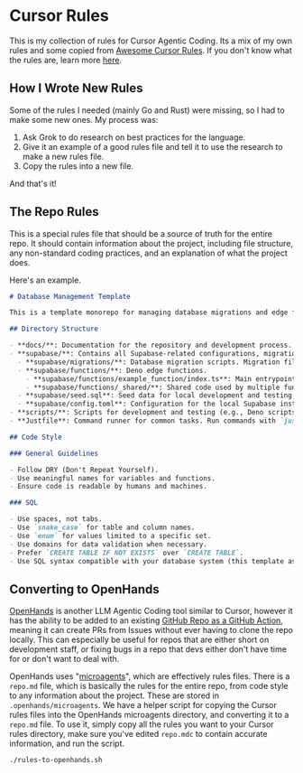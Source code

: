 # Cursor Rules

This is my collection of rules for Cursor Agentic Coding. Its a mix of my own rules and some copied from [Awesome Cursor Rules](https://github.com/PatrickJS/awesome-cursorrules/tree/main). If you don't know what the rules are, learn more [here](https://docs.cursor.com/context/rules-for-ai).

## How I Wrote New Rules

Some of the rules I needed (mainly Go and Rust) were missing, so I had to make some new ones. My process was:

1. Ask Grok to do research on best practices for the language.
2. Give it an example of a good rules file and tell it to use the research to make a new rules file.
3. Copy the rules into a new file.

And that's it!

## The Repo Rules

This is a special rules file that should be a source of truth for the entire repo. It should contain information about the project, including file structure, any non-standard coding practices, and an explanation of what the project does.

Here's an example.

```markdown
# Database Management Template

This is a template monorepo for managing database migrations and edge functions using Supabase and Deno. In a real project you should add a lot of detail to this file, as if you were explaining what the project is and what it does to a new developer.

## Directory Structure

- **docs/**: Documentation for the repository and development process.
- **supabase/**: Contains all Supabase-related configurations, migrations, and edge functions.
  - **supabase/migrations/**: Database migration scripts. Migration files should be named with a timestamp and description, e.g., `20240821194157_example_migration.sql`.
  - **supabase/functions/**: Deno edge functions.
    - **supabase/functions/example_function/index.ts**: Main entrypoint for the edge function.
    - **supabase/functions/_shared/**: Shared code used by multiple functions.
  - **supabase/seed.sql**: Seed data for local development and testing.
  - **supabase/config.toml**: Configuration for the local Supabase instance.
- **scripts/**: Scripts for development and testing (e.g., Deno scripts).
- **Justfile**: Command runner for common tasks. Run commands with `just <command>`.

## Code Style

### General Guidelines

- Follow DRY (Don't Repeat Yourself).
- Use meaningful names for variables and functions.
- Ensure code is readable by humans and machines.

### SQL

- Use spaces, not tabs.
- Use `snake_case` for table and column names.
- Use `enum` for values limited to a specific set.
- Use domains for data validation when necessary.
- Prefer `CREATE TABLE IF NOT EXISTS` over `CREATE TABLE`.
- Use SQL syntax compatible with your database system (this template assumes PostgreSQL).
```

## Converting to OpenHands

[OpenHands](https://docs.all-hands.dev/) is another LLM Agentic Coding tool similar to Cursor, however it has the ability to be added to an existing [GitHub Repo as a GitHub Action](https://docs.all-hands.dev/modules/usage/how-to/github-action), meaning it can create PRs from Issues without ever having to clone the repo locally. This can especially be useful for repos that are either short on development staff, or fixing bugs in a repo that devs either don't have time for or don't want to deal with.

OpenHands uses "[microagents](https://docs.all-hands.dev/modules/usage/prompting/microagents-repo)", which are effectively rules files. There is a `repo.md` file, which is basically the rules for the entire repo, from code style to any information about the project. These are stored in `.openhands/microagents`. We have a helper script for copying the Cursor rules files into the OpenHands microagents directory, and converting it to a `repo.md` file. To use it, simply copy all the rules you want to your Cursor rules directory, make sure you've edited `repo.mdc` to contain accurate information, and run the script.

```bash
./rules-to-openhands.sh
```
